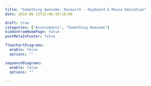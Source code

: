 ```yaml
---
title: "Something Awesome: Research - Keyboard & Mouse Emulation"
date: 2019-06-15T22:06:45+10:00

draft: true
categories: ["Assessments", "Something Awesome"]
hiddenFromHomePage: false
postMetaInFooter: false

flowchartDiagrams:
  enable: false
  options: ""

sequenceDiagrams: 
  enable: false
  options: ""

---
```


